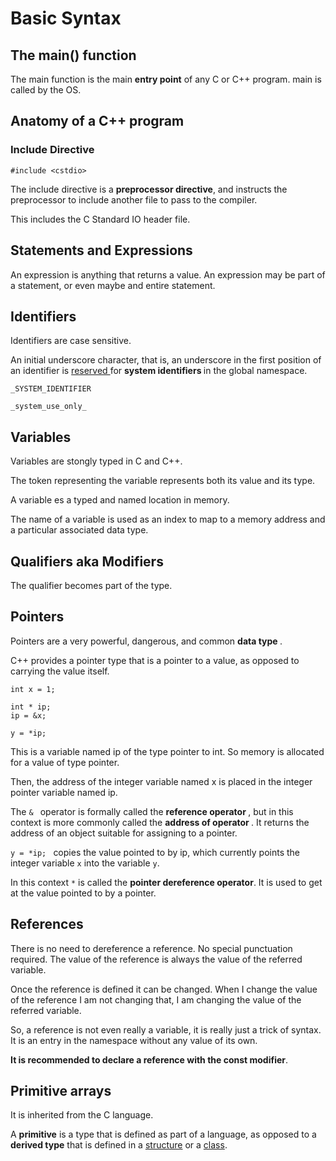# Basic Syntax

## The main() function
The main function is the main <b>entry point</b> of any C or C++ program.
main is called by the OS.

## Anatomy of a C++ program

### Include Directive
``` 
#include <cstdio>
```

The include directive is a <b>preprocessor directive</b>, and instructs the preprocessor to include another file to pass to the compiler.

This includes the C Standard IO header file.

## Statements and Expressions

An expression is anything that returns a value.
An expression may be part of  a statement, or even maybe and entire statement.

## Identifiers

Identifiers are case sensitive.

An initial underscore character, that is, an underscore in the first position of an identifier is <u>reserved </u> for <b> system identifiers </b> in the global namespace.

``` _SYSTEM_IDENTIFIER ```

``` _system_use_only_ ```

## Variables

Variables are stongly typed in C and C++.

The token representing the variable represents both its value and its type.

A variable es a typed and named location in memory.

The name of a variable is used as an index to map to a memory address and a particular associated data type.

## Qualifiers aka Modifiers

The qualifier becomes part of the type.

## Pointers

Pointers are a very powerful, dangerous, and common <b> data type </b>.

C++ provides a pointer type that is a pointer to a value, as opposed to carrying the value itself.

``` 
int x = 1;

int * ip; 
ip = &x;

y = *ip;
```

This is a variable named ip of the type pointer to int. So memory is allocated for a value of type pointer.

Then, the address of the integer variable named x is placed in the integer pointer variable named ip.

The ```& ``` operator is formally called the <b>reference operator </b>, but in this context is more commonly called the <b>address of operator </b>. It returns the address of an object suitable for assigning to a pointer.

```y = *ip; ``` copies the value pointed to by ip, which currently points the integer variable ```x``` into the variable ```y```.

In this context ```*``` is called the <b>pointer dereference operator</b>. It is used to get at the value pointed to by a pointer.

## References

There is no need to dereference a reference. No special punctuation required. 
The value of the reference is always the value of the referred variable.

Once the reference is defined it can be changed. When I change the value of the reference I am not changing that, I am changing the value of the referred variable.

So, a reference is not even really a variable, it is really just a trick of syntax. It is an entry in the namespace without any value of its own.

<b>It is recommended to declare a reference with the const modifier</b>.

## Primitive arrays

It is inherited from the C language.

A <b>primitive</b> is a type that is defined as part of a language, as opposed to a <b>derived type</b> that is defined in a <u>structure</u> or a <u>class</u>.
